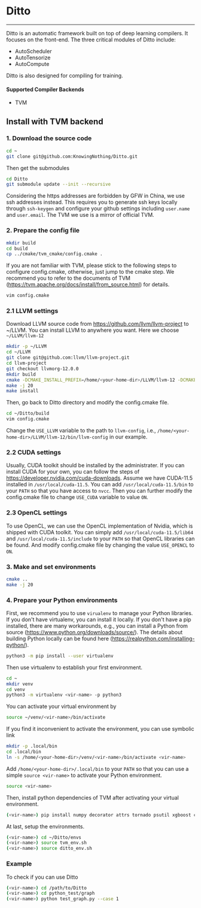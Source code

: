 # Ditto
---
Ditto is an automatic framework built on top of deep learning compilers.
It focuses on the front-end.
The three critical modules of Ditto include:
- AutoScheduler
- AutoTensorize
- AutoCompute

Ditto is also designed for compiling for training.

#### Supported Compiler Backends
- TVM

## Install with TVM backend
### 1. Download the source code
```sh
cd ~
git clone git@github.com:KnowingNothing/Ditto.git
```
Then get the submodules
```sh
cd Ditto
git submodule update --init --recursive
```
Considering the https addresses are forbidden by GFW in China, we use ssh addresses instead. This requires you to generate ssh keys locally through `ssh-keygen` and configure your github settings including `user.name` and `user.email`.
The TVM we use is a mirror of official TVM.

### 2. Prepare the config file
```sh
mkdir build
cd build
cp ../cmake/tvm_cmake/config.cmake .
```

If you are not familiar with TVM, please stick to the following steps to configure config.cmake, otherwise, just jump to the cmake step. We recommend you to refer to the documents of TVM (https://tvm.apache.org/docs/install/from_source.html) for details.

```sh
vim config.cmake
```
### 2.1 LLVM settings
Download LLVM source code from https://github.com/llvm/llvm-project to ~/LLVM. You can install LLVM to anywhere you want. Here we choose `~/LLVM/llvm-12`
```sh
mkdir -p ~/LLVM
cd ~/LLVM
git clone git@github.com:llvm/llvm-project.git
cd llvm-project
git checkout llvmorg-12.0.0
mkdir build
cmake -DCMAKE_INSTALL_PREFIX=/home/<your-home-dir>/LLVM/llvm-12 -DCMAKE_BUILD_TYPE=Release -DLLVM_ENABLE_PROJECTS="clang;lld;lldb" ../llvm
make -j 20
make install
```
Then, go back to Ditto directory and modify the config.cmake file.
```sh
cd ~/Ditto/build
vim config.cmake
```
Change the `USE_LLVM` variable to the path to `llvm-config`, i.e., `/home/<your-home-dir>/LLVM/llvm-12/bin/llvm-config` in our example.
### 2.2 CUDA settings
Usually, CUDA toolkit should be installed by the administrater. If you can install CUDA for your own, you can follow the steps of https://developer.nvidia.com/cuda-downloads.
Assume we have CUDA-11.5 installed in `/usr/local/cuda-11.5`.
You can add `/usr/local/cuda-11.5/bin` to your `PATH` so that you have access to `nvcc`.
Then you can further modify the config.cmake file to change `USE_CUDA` variable to value `ON`.
### 2.3 OpenCL settings
To use OpenCL, we can use the OpenCL implementation of Nvidia, which is shipped with CUDA toolkit.
You can simply add `/usr/local/cuda-11.5/lib64` and `/usr/local/cuda-11.5/include` to your `PATH` so that OpenCL libraries can be found.
And modify config.cmake file by changing the value `USE_OPENCL` to `ON`.


### 3. Make and set environments
```sh
cmake ..
make -j 20
```

### 4. Prepare your Python environments
First, we recommend you to use `virualenv` to manage your Python libraries.
If you don't have virtualenv, you can install it locally. If you don't have a pip installed, there are many workarounds, e.g., you can install a Python from source (https://www.python.org/downloads/source/). The details about building Python locally can be found here (https://realpython.com/installing-python/).
```sh
python3 -m pip install --user virtualenv
```
Then use virtualenv to establish your first environment.
```sh
cd ~
mkdir venv
cd venv
python3 -m virtualenv <vir-name> -p python3
```
You can activate your virtual environment by
```sh
source ~/venv/<vir-name>/bin/activate
```
If you find it inconvenient to activate the environment, you can use symbolic link
```sh
mkdir -p .local/bin
cd .local/bin
ln -s /home/<your-home-dir>/venv/<vir-name>/bin/activate <vir-name>
```
Add `/home/<your-home-dir>/.local/bin` to your `PATH` so that you can use a simple `source <vir-name>` to activate your Python environment.
```sh
source <vir-name>
```

Then, install python dependencies of TVM after activating your virtual environment.
```sh
(<vir-name>) pip install numpy decorator attrs tornado psutil xgboost cloudpickle
```

At last, setup the environments.
```sh
(<vir-name>) cd ~/Ditto/envs
(<vir-name>) source tvm_env.sh
(<vir-name>) source ditto_env.sh
```

### Example
To check if you can use Ditto
```sh
(<vir-name>) cd /path/to/Ditto
(<vir-name>) cd python_test/graph
(<vir-name>) python test_graph.py --case 1
```
